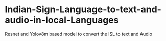 # Indian-Sign-Language-to-text-and-audio-in-local-Languages
Resnet and Yolov8m based model to convert the ISL to text and Audio 

